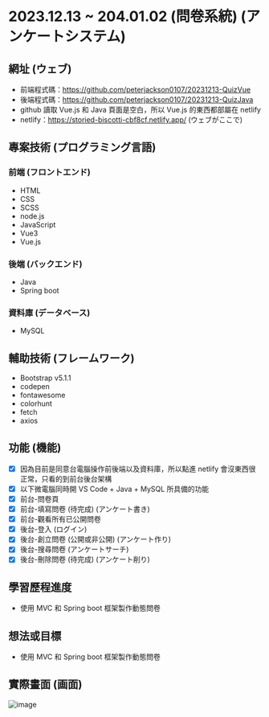 # 2023.12.13 ~ 204.01.02 (問卷系統) (アンケートシステム)

## 網址 (ウェブ)
* 前端程式碼：https://github.com/peterjackson0107/20231213-QuizVue
* 後端程式碼：https://github.com/peterjackson0107/20231213-QuizJava
* github 讀取 Vue.js 和 Java 頁面是空白，所以 Vue.js 的東西都部屬在 netlify
* netlify：https://storied-biscotti-cbf8cf.netlify.app/ (ウェブがここで)

## 專案技術 (プログラミング言語)
### 前端 (フロントエンド)
- HTML
- CSS
- SCSS
- node.js
- JavaScript
- Vue3
- Vue.js
### 後端 (バックエンド)
- Java
- Spring boot
  
### 資料庫 (データベース)
- MySQL

## 輔助技術 (フレームワーク)
- Bootstrap v5.1.1
- codepen
- fontawesome
- colorhunt
- fetch
- axios

## 功能 (機能)
- [x] 因為目前是同意台電腦操作前後端以及資料庫，所以點進 netlify 會沒東西很正常，只看的到前台後台架構
- [x] 以下微電腦同時開 VS Code + Java + MySQL 所具備的功能
- [x] 前台-問卷頁
- [x] 前台-填寫問卷 (待完成) (アンケート書き)
- [x] 前台-觀看所有已公開問卷
- [x] 後台-登入 (ログイン)
- [x] 後台-創立問卷 (公開或非公開) (アンケート作り)
- [x] 後台-搜尋問卷 (アンケートサーチ)
- [x] 後台-刪除問卷 (待完成) (アンケート削り)

## 學習歷程進度
* 使用 MVC 和 Spring boot 框架製作動態問卷

## 想法或目標
* 使用 MVC 和 Spring boot 框架製作動態問卷

## 實際畫面 (画面)

![image](https://github.com/peterjackson0107/20231213-QuizVue/assets/151004314/16f856eb-2ddc-4965-9fc3-5580f4c2bf04)

